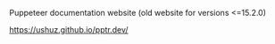 Puppeteer documentation website (old website for versions <=15.2.0)

https://ushuz.github.io/pptr.dev/
